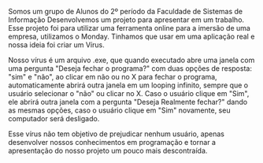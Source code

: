 Somos um grupo de Alunos do 2º período da Faculdade de Sistemas de Informação
Desenvolvemos um projeto para apresentar em um trabalho.
Esse projeto foi para utilizar uma ferramenta online para a imersão de uma empresa, utilizamos o Monday.
Tinhamos que usar em uma aplicação real e nossa ideia foi criar um Vírus.

Nosso vírus é um arquivo .exe, que quando executado abre uma janela com uma pergunta "Deseja fechar o programa?" com duas opções de resposta: "sim" e "não", ao clicar em não ou no X para fechar o programa, automaticamente abrirá outra janela em um looping infinito, sempre que o usuário selecionar o "não" ou clicar no X. Caso o usuário clique em "Sim", ele abrirá outra janela com a pergunta "Deseja Realmente fechar?" dando as mesmas opções, caso o usuário clique em "Sim" novamente, seu computador será desligado.


Esse vírus não tem objetivo de prejudicar nenhum usuário, apenas desenvolver nossos conhecimentos em programação e tornar a apresentação do nosso projeto um pouco mais descontraída.